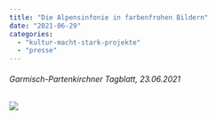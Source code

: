 ```yaml
---
title: "Die Alpensinfonie in farbenfrohen Bildern"
date: "2021-06-29"
categories: 
  - "kultur-macht-stark-projekte"
  - "presse"
---
```


###### Garmisch-Partenkirchner Tagblatt, 23.06.2021

[![](Tagblatt-23-06-21.png)](https://volksschule-partenkirchen.de/wp-content/uploads/Tagblatt-v.-23.06.21.pdf)
